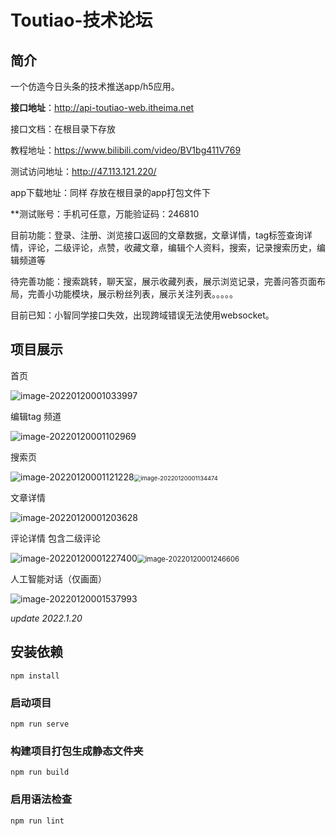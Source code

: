 # Toutiao-技术论坛

## 简介

一个仿造今日头条的技术推送app/h5应用。

**接口地址**：http://api-toutiao-web.itheima.net

接口文档：在根目录下存放

教程地址：https://www.bilibili.com/video/BV1bg411V769

测试访问地址：http://47.113.121.220/

app下载地址：同样 存放在根目录的app打包文件下

**测试账号：手机可任意，万能验证码：246810

目前功能：登录、注册、浏览接口返回的文章数据，文章详情，tag标签查询详情，评论，二级评论，点赞，收藏文章，编辑个人资料，搜索，记录搜索历史，编辑频道等

待完善功能：搜索跳转，聊天室，展示收藏列表，展示浏览记录，完善问答页面布局，完善小功能模块，展示粉丝列表，展示关注列表。。。。。

目前已知：小智同学接口失效，出现跨域错误无法使用websocket。

## 项目展示

首页

![image-20220120001033997](README.assets/image-20220120001033997.png)

编辑tag 频道

![image-20220120001102969](README.assets/image-20220120001102969.png)

搜索页

![image-20220120001121228](README.assets/image-20220120001121228.png)<img src="README.assets/image-20220120001134474.png" alt="image-20220120001134474" style="zoom:67%;" />

文章详情

![image-20220120001203628](README.assets/image-20220120001203628.png)

评论详情  包含二级评论

![image-20220120001227400](README.assets/image-20220120001227400.png)<img src="README.assets/image-20220120001246606.png" alt="image-20220120001246606" style="zoom:80%;" />

人工智能对话（仅画面）

![image-20220120001537993](README.assets/image-20220120001537993.png)

*update 2022.1.20*




## 安装依赖

```
npm install
```

### 启动项目
```
npm run serve
```

### 构建项目打包生成静态文件夹
```
npm run build
```

### 启用语法检查
```
npm run lint
```

# 
